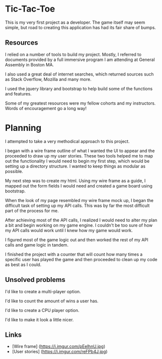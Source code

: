 # Tic-Tac-Toe

This is my very first project as a developer. The game itself may seem simple, but road to creating this application has had its fair share of bumps.

## Resources

I relied on a number of tools to build my project. Mostly, I referred to documents provided by a full immersive program I am attending at General Assembly in Boston MA.

I also used a great deal of internet searches, which returned sources such as Stack Overflow, Mozilla and many more.

I used the jquery library and bootstrap to help build some of the functions and features.

Some of my greatest resources were my fellow cohorts and my instructors. Words of encouragement go a long way!

# Planning

I attempted to take a very methodical approach to this project.

I began with a wire frame outline of what I wanted the UI to appear and the proceeded to draw up my user stories. These two tools helped me to map out the functionality I would need to begin my first step, which would be setting up a directory structure. I wanted to keep things as modular as possible.

My next step was to create my html. Using my wire frame as a guide, I mapped out the form fields I would need and created a game board using bootstrap.

When the look of my page resembled my wire frame mock up, I began the difficult task of setting up my API calls. This was by far the most difficult part of the process for me.

After achieving most of the API calls, I realized I would need to alter my plan a bit and begin working on my game engine. I couldn't be too sure of how my API calls would work until I knew how my game would work.

I figured most of the game logic out and then worked the rest of my API calls and game logic in tandem.

I finished the project with a counter that will count how many times a specific user has played the game and then proceeded to clean up my code as best as I could.

## Unsolved problems

I'd like to create a multi-player option.

I'd like to count the amount of wins a user has.

I'd like to create a CPU player option.

I'd like to make it look a little nicer.

## Links

- [Wire frame] (https://i.imgur.com/pEelhnU.jpg)
- [User stories] (https://i.imgur.com/reFPb4J.jpg)
